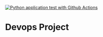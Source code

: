 [![Python application test with Github Actions](https://github.com/pahima-code/devops-proj-22/actions/workflows/devops.yml/badge.svg)](https://github.com/pahima-code/devops-proj-22/actions/workflows/devops.yml)
# Devops Project

